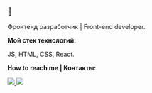 ### 👋

Фронтенд разработчик | Front-end developer. 

**Мой стек технологий:**

JS, HTML, CSS, React. 



**How to reach me | Контакты:**

<a href="mailto:kse.terekhova@gmail.com">
<img src="https://img.shields.io/badge/Gmail-blue?logo=gmail&logoColor=black&style=social">
</a>      <a href="https://www.linkedin.com/in/ksenia-terekhova-bab675122/">
<img src="https://img.shields.io/badge/LinkedIn-blue?logo=linkedin&logoColor=black&style=social">
</a>
